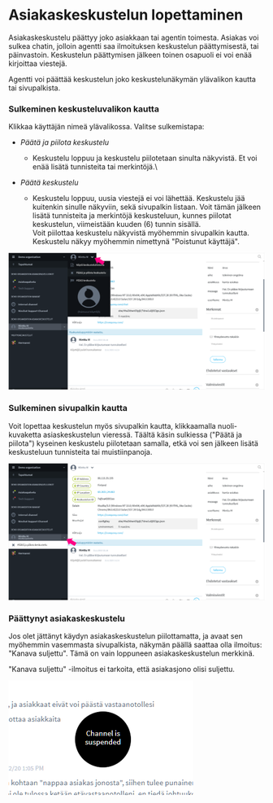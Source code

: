 # Asiakaskeskustelun lopettaminen

Asiakaskeskustelu päättyy joko asiakkaan tai agentin toimesta. Asiakas voi sulkea chatin, jolloin agentti saa ilmoituksen keskustelun päättymisestä, tai päinvastoin. Keskustelun päättymisen jälkeen toinen osapuoli ei voi enää kirjoittaa viestejä.

Agentti voi päättää keskustelun joko keskustelunäkymän ylävalikon kautta tai sivupalkista.

### Sulkeminen keskusteluvalikon kautta

Klikkaa käyttäjän nimeä ylävalikossa. Valitse sulkemistapa:

* _Päätä ja piilota keskustelu_
  * Keskustelu loppuu ja keskustelu piilotetaan sinulta näkyvistä. Et voi enää lisätä tunnisteita tai merkintöjä.\

* _Päätä keskustelu_
  * Keskustelu loppuu, uusia viestejä ei voi lähettää. Keskustelu jää kuitenkin sinulle näkyviin, sekä sivupalkin listaan. Voit tämän jälkeen lisätä tunnisteita ja merkintöjä keskusteluun, kunnes piilotat keskustelun, viimeistään kuuden (6) tunnin sisällä. \
    Voit piilottaa keskustelu näkyvistä myöhemmin sivupalkin kautta. Keskustelu näkyy myöhemmin nimettynä "Poistunut käyttäjä".

![](../.gitbook/assets/customer-chat-end1.png)

### Sulkeminen sivupalkin kautta

Voit lopettaa keskustelun myös sivupalkin kautta, klikkaamalla nuoli-kuvaketta asiaskeskustelun vieressä. Täältä käsin sulkiessa ("Päätä ja piilota") kyseinen keskustelu piilotetaan samalla, etkä voi sen jälkeen lisätä keskusteluun tunnisteita tai muistiinpanoja.

![](../.gitbook/assets/customer-chat-end2.png)

### Päättynyt asiakaskeskustelu <a href="paattynyt-asiakaskeskustelu" id="paattynyt-asiakaskeskustelu"></a>

Jos olet jättänyt käydyn asiakaskeskustelun piilottamatta, ja avaat sen myöhemmin vasemmasta sivupalkista, näkymän päällä saattaa olla ilmoitus: "Kanava suljettu". Tämä on vain loppuneen asiakaskeskustelun merkkinä. 

"Kanava suljettu" -ilmoitus ei tarkoita, että asiakasjono olisi suljettu.

![Kanava suljettu -ilmoitus](../.gitbook/assets/channel-suspended.PNG)
